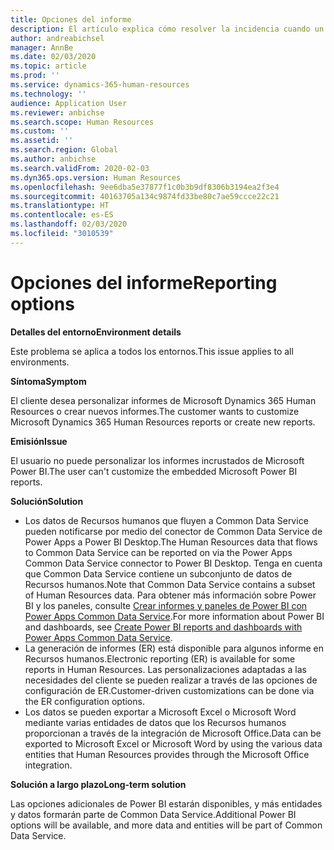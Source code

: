 ```yaml
---
title: Opciones del informe
description: El artículo explica cómo resolver la incidencia cuando un cliente quiere personalizar informes de Microsoft Dynamics 365 Human Resources o crear nuevos informes.
author: andreabichsel
manager: AnnBe
ms.date: 02/03/2020
ms.topic: article
ms.prod: ''
ms.service: dynamics-365-human-resources
ms.technology: ''
audience: Application User
ms.reviewer: anbichse
ms.search.scope: Human Resources
ms.custom: ''
ms.assetid: ''
ms.search.region: Global
ms.author: anbichse
ms.search.validFrom: 2020-02-03
ms.dyn365.ops.version: Human Resources
ms.openlocfilehash: 9ee6dba5e37877f1c0b3b9df8306b3194ea2f3e4
ms.sourcegitcommit: 40163705a134c9874fd33be80c7ae59ccce22c21
ms.translationtype: HT
ms.contentlocale: es-ES
ms.lasthandoff: 02/03/2020
ms.locfileid: "3010539"
---
```

# <a name="reporting-options"></a><span data-ttu-id="a8117-103">Opciones del informe</span><span class="sxs-lookup"><span data-stu-id="a8117-103">Reporting options</span></span>

<span data-ttu-id="a8117-104">**Detalles del entorno**</span><span class="sxs-lookup"><span data-stu-id="a8117-104">**Environment details**</span></span>

<span data-ttu-id="a8117-105">Este problema se aplica a todos los entornos.</span><span class="sxs-lookup"><span data-stu-id="a8117-105">This issue applies to all environments.</span></span>

<span data-ttu-id="a8117-106">**Síntoma**</span><span class="sxs-lookup"><span data-stu-id="a8117-106">**Symptom**</span></span>

<span data-ttu-id="a8117-107">El cliente desea personalizar informes de Microsoft Dynamics 365 Human Resources o crear nuevos informes.</span><span class="sxs-lookup"><span data-stu-id="a8117-107">The customer wants to customize Microsoft Dynamics 365 Human Resources reports or create new reports.</span></span>

<span data-ttu-id="a8117-108">**Emisión**</span><span class="sxs-lookup"><span data-stu-id="a8117-108">**Issue**</span></span>

<span data-ttu-id="a8117-109">El usuario no puede personalizar los informes incrustados de Microsoft Power BI.</span><span class="sxs-lookup"><span data-stu-id="a8117-109">The user can't customize the embedded Microsoft Power BI reports.</span></span>

<span data-ttu-id="a8117-110">**Solución**</span><span class="sxs-lookup"><span data-stu-id="a8117-110">**Solution**</span></span>

- <span data-ttu-id="a8117-111">Los datos de Recursos humanos que fluyen a Common Data Service pueden notificarse por medio del conector de Common Data Service de Power Apps a Power BI Desktop.</span><span class="sxs-lookup"><span data-stu-id="a8117-111">The Human Resources data that flows to Common Data Service can be reported on via the Power Apps Common Data Service connector to Power BI Desktop.</span></span> <span data-ttu-id="a8117-112">Tenga en cuenta que Common Data Service contiene un subconjunto de datos de Recursos humanos.</span><span class="sxs-lookup"><span data-stu-id="a8117-112">Note that Common Data Service contains a subset of Human Resources data.</span></span> <span data-ttu-id="a8117-113">Para obtener más información sobre Power BI y los paneles, consulte [Crear informes y paneles de Power BI con Power Apps Common Data Service](https://powerapps.microsoft.com/blog/cdsconnectortopowerbi).</span><span class="sxs-lookup"><span data-stu-id="a8117-113">For more information about Power BI and dashboards, see [Create Power BI reports and dashboards with Power Apps Common Data Service](https://powerapps.microsoft.com/blog/cdsconnectortopowerbi).</span></span>
- <span data-ttu-id="a8117-114">La generación de informes (ER) está disponible para algunos informe en Recursos humanos.</span><span class="sxs-lookup"><span data-stu-id="a8117-114">Electronic reporting (ER) is available for some reports in Human Resources.</span></span> <span data-ttu-id="a8117-115">Las personalizaciones adaptadas a las necesidades del cliente se pueden realizar a través de las opciones de configuración de ER.</span><span class="sxs-lookup"><span data-stu-id="a8117-115">Customer-driven customizations can be done via the ER configuration options.</span></span>
- <span data-ttu-id="a8117-116">Los datos se pueden exportar a Microsoft Excel o Microsoft Word mediante varias entidades de datos que los Recursos humanos proporcionan a través de la integración de Microsoft Office.</span><span class="sxs-lookup"><span data-stu-id="a8117-116">Data can be exported to Microsoft Excel or Microsoft Word by using the various data entities that Human Resources provides through the Microsoft Office integration.</span></span>

<span data-ttu-id="a8117-117">**Solución a largo plazo**</span><span class="sxs-lookup"><span data-stu-id="a8117-117">**Long-term solution**</span></span>

<span data-ttu-id="a8117-118">Las opciones adicionales de Power BI estarán disponibles, y más entidades y datos formarán parte de Common Data Service.</span><span class="sxs-lookup"><span data-stu-id="a8117-118">Additional Power BI options will be available, and more data and entities will be part of Common Data Service.</span></span>
